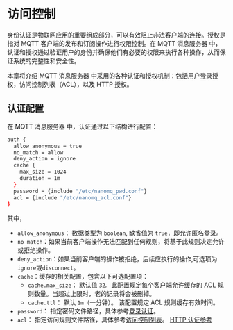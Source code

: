 # 访问控制

身份认证是物联网应用的重要组成部分，可以有效阻止非法客户端的连接。授权是指对 MQTT 客户端的发布和订阅操作进行权限控制。在 MQTT 消息服务器 中，认证和授权通过验证用户的身份并确保他们有必要的权限来执行各种操作，从而保证系统的完整性和安全性。

本章将介绍 MQTT 消息服务器 中采用的各种认证和授权机制：包括用户登录授权，访问控制列表（ACL），以及 HTTP 授权。

## 认证配置

在 MQTT 消息服务器 中，认证通过以下结构进行配置：

```bash
auth {
  allow_anonymous = true
  no_match = allow
  deny_action = ignore
  cache {
    max_size = 1024
    duration = 1m
  }
  password = {include "/etc/nanomq_pwd.conf"}
  acl = {include "/etc/nanomq_acl.conf"}
}
```

其中，

- `allow_anonymous`： 数据类型为 `boolean`, 缺省值为 `true`，即允许匿名登录。
- `no_match`：如果当前客户端操作无法匹配到任何规则，将基于此规则决定允许或拒绝操作。
- `deny_action`：如果当前客户端的操作被拒绝，后续应执行的操作,可选项为`ignore`或`disconnect`。
- `cache`：缓存的相关配置，包含以下可选配置项：
  - `cache.max_size`： 默认值 `32`。此配置规定每个客户端允许缓存的 ACL 规则数量。当超过上限时，老的记录将会被删掉。
  - `cache.ttl`： 默认 `1m`（一分钟）。 该配置规定 ACL 规则缓存有效时间。
- `password`： 指定密码文件路径，具体参考[登录认证](./login.md)。
- `acl`： 指定访问规则文件路径，具体参考[访问控制列表](./acl.md)。
[HTTP 认证参考](./http.md)